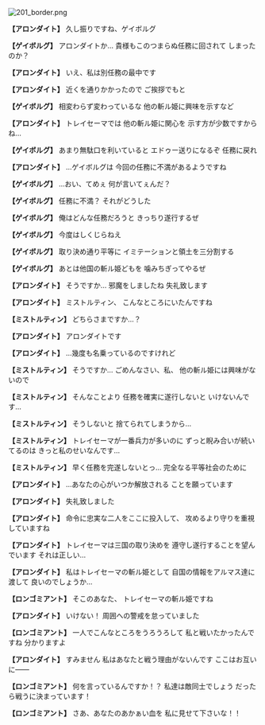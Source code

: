 
![201_border.png](../images/backgrounds/201_border.png)

**【アロンダイト】**
久し振りですね、ゲイボルグ

**【ゲイボルグ】**
アロンダイトか…
貴様もこのつまらぬ任務に回されて
しまったのか？

**【アロンダイト】**
いえ、私は別任務の最中です

**【アロンダイト】**
近くを通りかかったので
ご挨拶でもと

**【ゲイボルグ】**
相変わらず変わっているな
他の斬ル姫に興味を示すなど

**【アロンダイト】**
トレイセーマでは
他の斬ル姫に関心を
示す方が少数ですからね…

**【ゲイボルグ】**
あまり無駄口を利いていると
エドゥー送りになるぞ
任務に戻れ

**【アロンダイト】**
…ゲイボルグは
今回の任務に不満があるようですね

**【ゲイボルグ】**
…おい、てめぇ
何が言いてぇんだ？

**【ゲイボルグ】**
任務に不満？
それがどうした

**【ゲイボルグ】**
俺はどんな任務だろうと
きっちり遂行するぜ

**【ゲイボルグ】**
今度はしくじらねえ

**【ゲイボルグ】**
取り決め通り平等に
イミテーションと領土を三分割する

**【ゲイボルグ】**
あとは他国の斬ル姫どもを
噛みちぎってやるぜ

**【アロンダイト】**
そうですか…
邪魔をしましたね
失礼致します

**【アロンダイト】**
ミストルティン、
こんなところにいたんですね

**【ミストルティン】**
どちらさまですか…？

**【アロンダイト】**
アロンダイトです

**【アロンダイト】**
…幾度も名乗っているのですけれど

**【ミストルティン】**
そうですか…
ごめんなさい、私、
他の斬ル姫には興味がないので

**【ミストルティン】**
そんなことより
任務を確実に遂行しないと
いけないんです…

**【ミストルティン】**
そうしないと
捨てられてしまうから…

**【ミストルティン】**
トレイセーマが一番兵力が多いのに
ずっと睨み合いが続いてるのは
きっと私のせいなんです…

**【ミストルティン】**
早く任務を完遂しないとっ…
完全なる平等社会のために

**【アロンダイト】**
…あなたの心がいつか解放される
ことを願っています

**【アロンダイト】**
失礼致しました

**【アロンダイト】**
命令に忠実な二人をここに投入して、
攻めるより守りを重視していますね

**【アロンダイト】**
トレイセーマは三国の取り決めを
遵守し遂行することを望んでいます
それは正しい…

**【アロンダイト】**
私はトレイセーマの斬ル姫として
自国の情報をアルマス達に渡して
良いのでしょうか…

**【ロンゴミアント】**
そこのあなた、
トレイセーマの斬ル姫ですね

**【アロンダイト】**
いけない！
周囲への警戒を怠っていました

**【ロンゴミアント】**
一人でこんなところをうろうろして
私と戦いたかったんですね
分かりますよ

**【アロンダイト】**
すみません
私はあなたと戦う理由がないんです
ここはお互いに――

**【ロンゴミアント】**
何を言っているんですか！？
私達は敵同士でしょう
だったら戦うに決まっています！

**【ロンゴミアント】**
さあ、あなたのあかぁい血を
私に見せて下さいな！！
